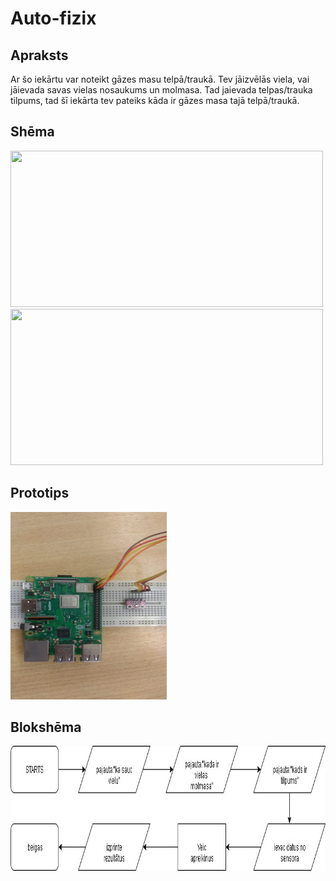 # Auto-fizix
## Apraksts
Ar šo iekārtu var noteikt gāzes masu telpā/traukā. Tev jāizvēlās viela, vai jāievada savas vielas nosaukums un molmasa. Tad jaievada telpas/trauka tilpums, tad šī iekārta tev pateiks kāda ir gāzes masa tajā telpā/traukā.

## Shēma
<img src="" width="500" height="250">
<img src="" width="500" height="250">

## Prototips
<img src="https://github.com/DavisSlaukstins/Auto-fizix/blob/master/prototipa%20bilde.jpg" width="250" height="300">

## Blokshēma
<img src="https://github.com/DavisSlaukstins/Auto-fizix/blob/master/bloksh%C4%93ma.jpg" width="1000" height="200">
